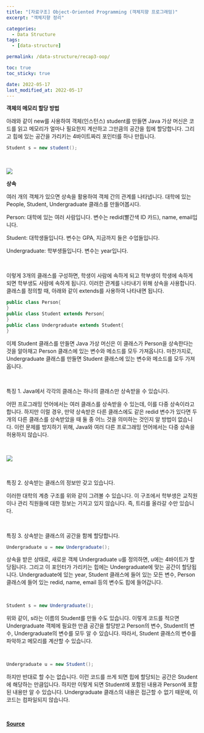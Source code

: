 ```yaml
---
title: "[자료구조] Object-Oriented Programming (객체지향 프로그래밍)"
excerpt: "객체지향 정리"

categories:
  - Data Structure
tags:
  - [data-structure]

permalink: /data-structure/recap3-oop/

toc: true
toc_sticky: true

date: 2022-05-17
last_modified_at: 2022-05-17
---
```


**객체의 메모리 할당 방법**


아래와 같이 new를 사용하여 객체(인스턴스) student를 만들면 Java 가상 머신은 코드를 읽고 메모리가 얼마나 필요한지 계산하고 그만큼의 공간을 힙에 할당합니다. 그리고 힙에 있는 공간을 가리키는 4바이트짜리 포인터를 하나 만듭니다.

```java
Student s = new student();
```

<br>

![](https://cphinf.pstatic.net/mooc/20210428_50/1619586130057fyrgo_PNG/mceclip0.png)


**상속**


여러 개의 객체가 있으면 상속을 활용하여 객체 간의 관계를 나타냅니다. 대학에 있는 People, Student, Undergraduate 클래스를 만들어봅시다.


Person: 대학에 있는 여러 사람입니다. 변수는 redid(빨간색 ID 카드), name, email입니다.

Student: 대학생들입니다. 변수는 GPA, 지금까지 들은 수업들입니다.

Undergraduate: 학부생들입니다. 변수는 year입니다.

 <br>

이렇게 3개의 클래스를 구성하면, 학생이 사람에 속하게 되고 학부생이 학생에 속하게 되면 학부생도 사람에 속하게 됩니다. 이러한 관계를 나타내기 위해 상속을 사용합니다. 클래스를 정의할 때, 아래와 같이 extends를 사용하여 나타내면 됩니다.

```java
public class Person{
}
public class Student extends Person{
}
public class Undergraduate extends Student{
}
```

이제 Student 클래스를 만들면 Java 가상 머신은 이 클래스가 Person을 상속한다는 것을 알아채고 Person 클래스에 있는 변수와 메소드를 모두 가져옵니다. 마찬가지로, Undergraduate 클래스를 만들면 Student 클래스에 있는 변수와 메소드를 모두 가져옵니다.

 <br>

특징 1. Java에서 각각의 클래스는 하나의 클래스만 상속받을 수 있습니다.

어떤 프로그래밍 언어에서는 여러 클래스를 상속받을 수 있는데, 이를 다중 상속이라고 합니다. 하지만 이럴 경우, 만약 상속받은 다른 클래스에도 같은 redid 변수가 있다면 두 개의 다른 클래스를 상속받았을 때 둘 중 어느 것을 의미하는 것인지 알 방법이 없습니다. 이런 문제를 방지하기 위해, Java와 여러 다른 프로그래밍 언어에서는 다중 상속을 허용하지 않습니다.

<br>

![](https://cphinf.pstatic.net/mooc/20210428_208/1619586320261nfFIt_PNG/mceclip1.png)

 <br>

특징 2. 상속받는 클래스의 정보만 갖고 있습니다.

이러한 대학의 계층 구조를 위와 같이 그려볼 수 있습니다. 이 구조에서 학부생은 교직원이나 관리 직원들에 대한 정보는 가지고 있지 않습니다. 즉, 트리를 올라갈 수만 있습니다.

 <br>

특징 3. 상속받는 클래스의 공간을 함께 할당합니다.

```java
Undergraduate u = new Undergraduate();
```

상속을 받은 상태로, 새로운 객체 Undergraduate u를 정의하면, u에는 4바이트가 할당됩니다. 그리고 이 포인터가 가리키는 힙에는 Undergraduate에 맞는 공간이 할당됩니다. Undergraduate에 있는 year, Student 클래스에 들어 있는 모든 변수, Person 클래스에 들어 있는 redid, name, email 등의 변수도 힙에 들어갑니다.

 <br>

```java
Student s = new Undergraduate();
```

위와 같이, s라는 이름의 Student를 만들 수도 있습니다. 이렇게 코드를 적으면 Undergraduate 객체에 필요한 만큼 공간을 할당받고 Person의 변수, Student의 변수, Undergraduate의 변수를 모두 알 수 있습니다. 따라서, Student 클래스의 변수를 파악하고 메모리를 계산할 수 있습니다.

 <br>

```java
Undergraduate u = new Student();
```

하지만 반대로 할 수는 없습니다. 이런 코드를 쓰게 되면 힙에 할당되는 공간은 Student에 해당하는 만큼입니다. 하지만 이렇게 되면 Student에 포함된 내용과 Person에 포함된 내용만 알 수 있습니다. Undergraduate 클래스의 내용은 접근할 수 없기 때문에, 이 코드는 컴파일되지 않습니다.

<br>

[**Source**](https://www.boostcourse.org/cs204/joinLectures/145114)